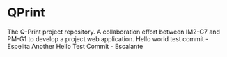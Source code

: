 # QPrint
The Q-Print project repository. A collaboration effort between IM2-G7 and PM-G1 to develop a project web application.
Hello world test commit - Espelita
Another Hello Test Commit - Escalante
